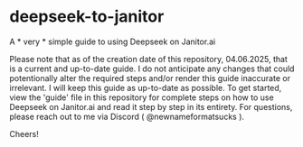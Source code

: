# deepseek-to-janitor
A * very * simple guide to using Deepseek on Janitor.ai 

Please note that as of the creation date of this repository, 04.06.2025, that is a current and up-to-date guide. I do not anticipate any changes that could potentionally alter the required steps and/or render this guide inaccurate or irrelevant. I will keep this guide as up-to-date as possible. To get started, view the 'guide' file in this repository for complete steps on how to use Deepseek on Janitor.ai and read it step by step in its entirety. For questions, please reach out to me via Discord  ( @newnameformatsucks ).

Cheers!
